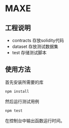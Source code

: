 # MAXE
## 工程说明
* contracts 存放solidity代码
* dataset 存放测试数据集
* test 存储测试脚本
## 使用方法
首先安装所需要的库
```sh
npm install
```
然后运行测试用例
```sh
npm test
```
在控制台中输出函数运行时间。
